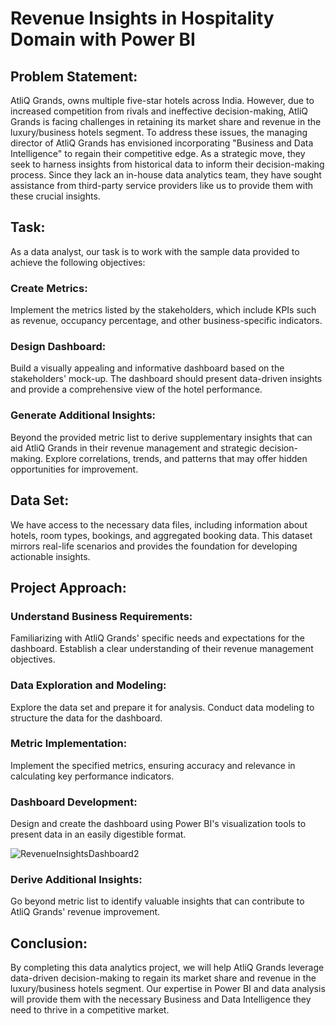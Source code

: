 # Revenue Insights in Hospitality Domain with Power BI

## Problem Statement:
AtliQ Grands, owns multiple five-star hotels across India. However, due to increased competition from rivals and ineffective decision-making, AtliQ Grands is facing challenges in retaining its market share and revenue in the luxury/business hotels segment. To address these issues, the managing director of AtliQ Grands has envisioned incorporating "Business and Data Intelligence" to regain their competitive edge. As a strategic move, they seek to harness insights from historical data to inform their decision-making process. Since they lack an in-house data analytics team, they have sought assistance from third-party service providers like us to provide them with these crucial insights.

## Task:
As a data analyst, our task is to work with the sample data provided to achieve the following objectives:

### Create Metrics: 
Implement the metrics listed by the stakeholders, which include KPIs such as revenue, occupancy percentage, and other business-specific indicators.

### Design Dashboard: 
Build a visually appealing and informative dashboard based on the stakeholders' mock-up. The dashboard should present data-driven insights and provide a comprehensive view of the hotel performance.

### Generate Additional Insights: 
Beyond the provided metric list to derive supplementary insights that can aid AtliQ Grands in their revenue management and strategic decision-making. Explore correlations, trends, and patterns that may offer hidden opportunities for improvement.

## Data Set:
We have access to the necessary data files, including information about hotels, room types, bookings, and aggregated booking data. This dataset mirrors real-life scenarios and provides the foundation for developing actionable insights.

## Project Approach:

### Understand Business Requirements: 
Familiarizing with AtliQ Grands' specific needs and expectations for the dashboard. Establish a clear understanding of their revenue management objectives.

### Data Exploration and Modeling: 
Explore the data set and prepare it for analysis. Conduct data modeling to structure the data for the dashboard.

### Metric Implementation: 
Implement the specified metrics, ensuring accuracy and relevance in calculating key performance indicators.

### Dashboard Development: 
Design and create the dashboard using Power BI's visualization tools to present data in an easily digestible format.

![RevenueInsightsDashboard2](https://github.com/KishanGangarama/Revenue-Insights-in-Hospitality-Domain/assets/112736041/e67c8251-f2df-4263-9fa3-261979045c13)

### Derive Additional Insights: 
Go beyond metric list to identify valuable insights that can contribute to AtliQ Grands' revenue improvement.

## Conclusion:
By completing this data analytics project, we will help AtliQ Grands leverage data-driven decision-making to regain its market share and revenue in the luxury/business hotels segment. Our expertise in Power BI and data analysis will provide them with the necessary Business and Data Intelligence they need to thrive in a competitive market.
